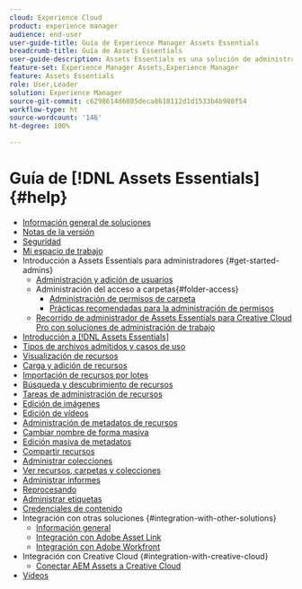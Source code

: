 ```yaml
---
cloud: Experience Cloud
product: experience manager
audience: end-user
user-guide-title: Guía de Experience Manager Assets Essentials
breadcrumb-title: Guía de Assets Essentials
user-guide-description: Assets Essentials es una solución de administración de recursos ligera que funciona desde otras aplicaciones de Experience Cloud.
feature-set: Experience Manager Assets,Experience Manager
feature: Assets Essentials
role: User,Leader
solution: Experience Manager
source-git-commit: c6298614d6085deca8618112d1d1533b4b980f54
workflow-type: ht
source-wordcount: '146'
ht-degree: 100%

---
```



# Guía de [!DNL Assets Essentials] {#help}

+ [Información general de soluciones](introduction.md)
+ [Notas de la versión](release-notes.md)
+ [Seguridad](security-overview.md)
+ [Mi espacio de trabajo](my-workspace.md)
+ Introducción a Assets Essentials para administradores {#get-started-admins}
   + [Administración y adición de usuarios](deploy-administer.md)
   + Administración del acceso a carpetas{#folder-access}
      + [Administración de permisos de carpeta](manage-permissions.md)
      + [Prácticas recomendadas para la administración de permisos](permission-management-best-practices.md)
   + [Recorrido de administrador de Assets Essentials para Creative Cloud Pro con soluciones de administración de trabajo](assets-essentials-cc-pro-work-management-admin-journey.md)
+ [Introducción a [!DNL Assets Essentials]](get-started.md)
+ [Tipos de archivos admitidos y casos de uso](supported-file-formats.md)
+ [Visualización de recursos](navigate-view.md)
+ [Carga y adición de recursos](add-delete.md)
+ [Importación de recursos por lotes](bulk-import-assets-view.md)
+ [Búsqueda y descubrimiento de recursos](search.md)
+ [Tareas de administración de recursos](manage-organize.md)
+ [Edición de imágenes](edit-images.md)
+ [Edición de vídeos](edit-videos.md)
+ [Administración de metadatos de recursos](metadata.md)
+ [Cambiar nombre de forma masiva](bulk-rename.md)
+ [Edición masiva de metadatos](/help/using/bulk-metadata-edit.md)
+ [Compartir recursos](share-links-for-assets.md)
+ [Administrar colecciones](manage-collections.md)
+ [Ver recursos, carpetas y colecciones](manage-notifications.md)
+ [Administrar informes](manage-reports.md)
+ [Reprocesando](reprocessing.md)
+ [Administrar etiquetas](tagging-management.md)
+ [Credenciales de contenido](/help/using/content-credentials.md)
+ Integración con otras soluciones {#integration-with-other-solutions}
   + [Información general](integration.md)
   + [Integración con Adobe Asset Link](integrate-with-creative-cloud.md)
   + [Integración con Adobe Workfront](integrate-with-workfront.md)
+ Integración con Creative Cloud {#integration-with-creative-cloud}
   + [Conectar AEM Assets a Creative Cloud](connect-assets-with-creative-cloud.md)
+ [Vídeos](https://experienceleague.adobe.com/docs/experience-manager-learn/assets-essentials/overview.html?lang=es)

